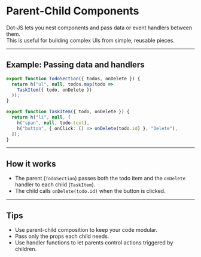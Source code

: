 # Parent-Child Components

Dot-JS lets you nest components and pass data or event handlers between them.  
This is useful for building complex UIs from simple, reusable pieces.

---

## Example: Passing data and handlers

```ts
export function TodoSection({ todos, onDelete }) {
  return h("ul", null, todos.map(todo =>
    TaskItem({ todo, onDelete })
  ));
}

export function TaskItem({ todo, onDelete }) {
  return h("li", null, [
    h("span", null, todo.text),
    h("button", { onClick: () => onDelete(todo.id) }, "Delete"),
  ]);
}
```

---

## How it works

- The parent (`TodoSection`) passes both the todo item and the `onDelete` handler to each child (`TaskItem`).
- The child calls `onDelete(todo.id)` when the button is clicked.

---

## Tips

- Use parent-child composition to keep your code modular.
- Pass only the props each child needs.
- Use handler functions to let parents control actions triggered by children.